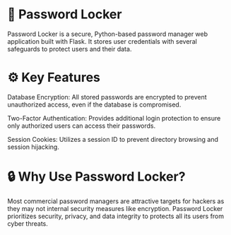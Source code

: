 # 🔐 Password Locker

Password Locker is a secure, Python-based password manager web application built with Flask. It stores user credentials with several safeguards to protect users and their data.


# ⚙️ Key Features

Database Encryption: All stored passwords are encrypted to prevent unauthorized access, even if the database is compromised.

Two-Factor Authentication: Provides additional login protection to ensure only authorized users can access their passwords.

Session Cookies: Utilizes a session ID to prevent directory browsing and session hijacking.


# 🔒 Why Use Password Locker?

Most commercial password managers are attractive targets for hackers as they may not internal security measures like encryption. Password Locker prioritizes security, privacy, and data integrity to protects all its users from cyber threats.

